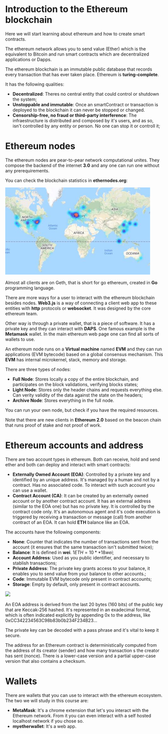 # Introduction to the Ethereum blockchain
Here we will start learning about ethereum and how to create smart contracts.

The ethereum network allows you to send value (Ether) which is the equivalent to Bitcoin and run smart contracts which are decentralized applications or Dapps.

The ethereum blockchain is an immutable public database that records every transaction that has ever taken place. Ethereum is **turing-complete**.

It has the following qualities:
- **Decentralized**: Theres no central entity that could control or shutdown the system;
- **Unstoppable and immutable**: Once an smartContract or transaction is deployed to the blockchain it can never be stopped or changed.
- **Censorship-free, no fraud or third-party interference**: The infraestructure is distributed and composed by it's users, and as so, isn't controlled by any entity or person. No one can stop it or controll it;

# Ethereum nodes
The ethereum nodes are pear-to-pear network computational unites. They compose the backend of the internet **3.0** and any one can run one without any prerequirements.

You can check the blockchain statistics in **ethernodes.org**:

![](estructured/programming/blockchain/solidity/images/01_01.jpg)

Almost all clients are on Geth, that is short for go ethereum, created in **Go** programming language.

There are more ways for a user to interact with the ethereum blockchain besides nodes. **Web3.js** is a way of connecting a client web app to these entities with **http** protocols or **websocket**. It was designed by the core ethereum team.

Other way is through a private wallet, that is a piece of software. It has a private key and they can interact with **DAPS**. One famous example is the **Metamask** wallet. In the main ethereum web page one can find all sorts of wallets to use.

An ethereum node runs on a **Virtual machine** named **EVM** and they can run applications (EVM bytecode) based on a global consensus mechanism. This **EVM** has internal microkernel, stack, memory and storage.

There are three types of nodes:
- **Full Node**: Stores locally a copy of the entire blockchain, and participates on the block validations, verifying blocks states;
- **Light Node**: Stores only the header chains and requests everything else. Can verity validity of the data against the state on the headers;
- **Archive Node**: Stores everything in the full node.

You can run your own node, but check if you have the required resources.

Note that there are new clients in **Ethereum 2.0** based on the beacon chain that runs proof of stake and not proof of work.

# Ethereum accounts and address

There are two account types in ethereum. Both can receive, hold and send ether and both can deploy and interact with smart contracts:
- **Externally Owned Account (EOA)**: Controlled by a private key and identified by an unique address. It's managed by a human and not by a contract. Has no associated code. To interact with such account you can use a wallet.
- **Contract Account (CA)**: It can be created by an externally owned account or by another contract account. It has an external address (similar to the EOA one) but has no private key. It is controlled by the contract code only. It's an autonomous agent and it's code execution is triggered by receiving a transaction or message (call) from another contract of an EOA. It can hold **ETH** balance like an EOA.

The accounts have the following components:
- **None**: Counter that indicates the number of transactions sent from the account (it ensures that the same transaction isn't submitted twice);
- **Balance**: It is defined in **wei**. $1 ETH = 10**18 wei$;
- **Account Address**: Used as you public identifier, and necessary to stablish transactions;
- **Private Address**: The private key grants access to your balance, it enables you to send value from your balance to other accounts.;
- **Code**: Immutable EVM bytecode only present in contract accounts;
- **Storage**: Empty by default, only present in contract accounts.

![](01_02.jpg)

An EOA address is derived from the last 20 bytes (160 bits) of the public key that are Keccak-256 hashed. It's represented in an exadecimal format, which is often indicated explicitly by appending 0x to the address, like 0xCC342234563C98b83b0b234F234B23...

The private key can be decoded with a pass phrase and it's vital to keep it secure.

The address for an Ethereum contract is deterministically computed from the address of its creator (sender) and how many transaction s the creator has sent (nonce). There is a lower-case version and a partial upper-case version that also contains a checksum.

# Wallets
There are wallets that you can use to interact with the ethereum ecosystem. The two we will study in this course are:
- **MetaMask**: It's a chrome extension that let's you interact with the Ethereum network. From it you can even interact with a self hosted localhost network if you chose so.
- **myetherwallet**: It's a web app.



